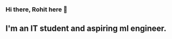### Hi there, Rohit here 👋

## I'm an IT student and aspiring ml engineer.
<!--
**rohit077/rohit077** is a ✨ _special_ ✨ repository because its `README.md` (this file) appears on your GitHub profile.

Here are some ideas to get you started:

- 🔭 I’m currently working on (machine learning projects)[https://github.com/rohit077/100_Days_of_ML]
- 🌱 I’m currently learning deep learning
- 👯 I’m looking to collaborate with other content creators.
- 🤔 I’m looking for help with deep learning.
- 💬 Ask me about ML.
- 📫 How to reach me: (DM)[https://www.instagram.com/photoshoppers_stop/]
- 😄 Pronouns: He/him
- ⚡ Fun fact: I love to take photographs.
-->
